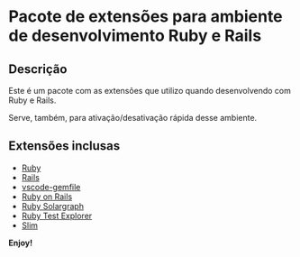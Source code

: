 # Pacote de extensões para ambiente de desenvolvimento Ruby e Rails

## Descrição

Este é um pacote com as extensões que utilizo quando desenvolvendo com Ruby e Rails.

Serve, também, para ativação/desativação rápida desse ambiente.

## Extensões inclusas

* [Ruby](https://marketplace.visualstudio.com/items?itemName=rebornix.ruby)
* [Rails](https://marketplace.visualstudio.com/items?itemName=bung87.rails)
* [vscode-gemfile](https://marketplace.visualstudio.com/items?itemName=bung87.vscode-gemfile)
* [Ruby on Rails](https://marketplace.visualstudio.com/items?itemName=Hridoy.rails-snippets)
* [Ruby Solargraph](https://marketplace.visualstudio.com/items?itemName=castwide.solargraph)
* [Ruby Test Explorer](https://marketplace.visualstudio.com/items?itemName=connorshea.vscode-ruby-test-adapter)
* [Slim](https://marketplace.visualstudio.com/items?itemName=sianglim.slim)

**Enjoy!**
